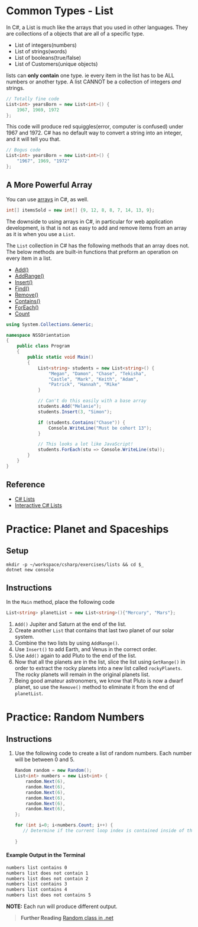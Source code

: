 # Common Types - List

In C#, a List is much like the arrays that you used in other languages. They are collections of a objects that are all of a specific type.

* List of integers(numbers)
* List of strings(words)
* List of booleans(true/false)
* List of Customers(unique objects)

lists can **only contain** one type. ie every item in the list has to be ALL numbers or another type.  A list CANNOT be a collection of integers *and* strings.

```cs
// Totally fine code
List<int> yearsBorn = new List<int>() {
    1967, 1969, 1972
};
```

This code will produce red squiggles(error, computer is confused) under 1967 and 1972. C# has no default way to convert a string into an integer, and it will tell you that.

```cs
// Bogus code
List<int> yearsBorn = new List<int>() {
    "1967", 1969, "1972"
};
```

## A More Powerful Array

You can use [arrays](https://docs.microsoft.com/en-us/dotnet/api/system.array?view=netcore-2.1) in C#, as well.

```cs
int[] itemsSold = new int[] {9, 12, 8, 8, 7, 14, 13, 9};
```

The downside to using arrays in C#, in particular for web application development, is that is not as easy to add and remove items from an array as it is when you use a `List`.

The `List` collection in C# has the following methods that an array does not.
The below methods are built-in functions that preform an operation on every item in a list.

* [Add()](https://docs.microsoft.com/en-us/dotnet/api/system.collections.generic.list-1.add?view=netcore-2.1)
* [AddRange()](https://docs.microsoft.com/en-us/dotnet/api/system.collections.generic.list-1.addrange?view=netcore-2.1)
* [Insert()](https://docs.microsoft.com/en-us/dotnet/api/system.collections.generic.list-1.insert?view=netcore-2.1)
* [Find()](https://docs.microsoft.com/en-us/dotnet/api/system.collections.generic.list-1.find?view=netcore-2.1)
* [Remove()](https://docs.microsoft.com/en-us/dotnet/api/system.collections.generic.list-1.remove?view=netcore-2.1)
* [Contains()](https://docs.microsoft.com/en-us/dotnet/api/system.collections.generic.list-1.contains?view=netcore-2.1)
* [ForEach()](https://docs.microsoft.com/en-us/dotnet/api/system.collections.generic.list-1.foreach?view=netcore-2.1)
* [Count](https://docs.microsoft.com/en-us/dotnet/api/system.collections.generic.list-1.count?view=netcore-2.1)

```cs
using System.Collections.Generic;

namespace NSSOrientation
{
    public class Program
    {
        public static void Main()
        {
            List<string> students = new List<string>() {
                "Megan", "Damon", "Chase", "Tekisha",
                "Castle", "Mark", "Keith", "Adam",
                "Patrick", "Hannah", "Mike"
            }

            // Can't do this easily with a base array
            students.Add("Melanie");
            students.Insert(3, "Simon");

            if (students.Contains("Chase")) {
                Console.WriteLine("Must be cohort 13");
            }

            // This looks a lot like JavaScript!
            students.ForEach(stu => Console.WriteLine(stu));
        }
    }
}
```

## Reference

* [C# Lists](https://msdn.microsoft.com/en-us/library/6sh2ey19(v=vs.110).aspx)
* [Interactive C# Lists](http://www.learncs.org/en/Lists)

# Practice: Planet and Spaceships

## Setup

```
mkdir -p ~/workspace/csharp/exercises/lists && cd $_
dotnet new console
```

## Instructions

In the `Main` method, place the following code

```cs
List<string> planetList = new List<string>(){"Mercury", "Mars"};
```

1. `Add()` Jupiter and Saturn at the end of the list.
1. Create another `List` that contains that last two planet of our solar system.
1. Combine the two lists by using `AddRange()`.
1. Use `Insert()` to add Earth, and Venus in the correct order.
1. Use `Add()` again to add Pluto to the end of the list.
1. Now that all the planets are in the list, slice the list using `GetRange()` in order to extract the rocky planets into a new list called `rockyPlanets`. The rocky planets will remain in the original planets list.
1. Being good amateur astronomers, we know that Pluto is now a dwarf planet, so use the `Remove()` method to eliminate it from the end of `planetList`.

# Practice: Random Numbers


## Instructions
1. Use the following code to create a list of random numbers. Each number will be between 0 and 5.
    ```cs
    Random random = new Random();
    List<int> numbers = new List<int> {
        random.Next(6),
        random.Next(6),
        random.Next(6),
        random.Next(6),
        random.Next(6),
        random.Next(6),
    };
    ```

    ```cs
    for (int i=0; i<numbers.Count; i++) {
       // Determine if the current loop index is contained inside of the `numbers` list. Print a message to the console indicating whether the index is in the list.
       
    }
    ```

#### Example Output in the Terminal
```sh
numbers list contains 0
numbers list does not contain 1
numbers list does not contain 2
numbers list contains 3
numbers list contains 4
numbers list does not contains 5
```
**NOTE:** Each run will produce different output.

 
> **Further Reading**
> [Random class in .net](https://docs.microsoft.com/en-us/dotnet/api/system.random?view=netframework-4.7.2)
